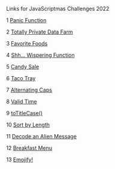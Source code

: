 Links for JavaScriptmas Challenges 2022

1 [Panic Function](https://scrimba.com/scrim/co61d4222aafe40b45a399094)

2 [Totally Private Data Farm](https://scrimba.com/scrim/coae548aa9f2d851a65200fdb)

3 [Favorite Foods](https://scrimba.com/scrim/cof98437393506998e4e38843)

4 [Shh... Wispering Function](https://scrimba.com/scrim/cocf141d995e0bcf2d21cbcfe)

5 [Candy Sale](https://scrimba.com/scrim/co13e4fa28b800ee7f95088ff)

6 [Taco Tray](https://scrimba.com/scrim/co6da47bebd29aef70d04a989)

7 [Alternating Caps](https://scrimba.com/scrim/coadd4267a55f297f9253f05d)

8 [Valid Time](https://scrimba.com/scrim/coc434022bcd759ea866c32e2)

9 [toTitleCase()](https://scrimba.com/scrim/co493452fb6b4f457d2ef67b4)

10 [Sort by Length](https://scrimba.com/scrim/co0244be4a3269d1ab7059b8e)

11 [Decode an Alien Message](https://scrimba.com/scrim/cof48483cbece228b0065b6fa)

12 [Breakfast Menu](https://scrimba.com/scrim/co5c1456ebe494ba6cae4bdac)

13 [Emojify!](https://scrimba.com/scrim/co54e4839be8feee1478fa57c)

